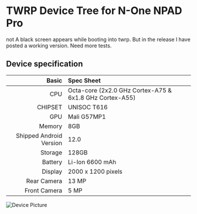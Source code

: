 # TWRP Device Tree for N-One NPAD Pro
not
A black screen appears while booting into twrp. But in the release I have posted a working version. Need more tests.

## Device specification

Basic   | Spec Sheet
-------:|:------------------------
CPU     | Octa-core (2x2.0 GHz Cortex-A75 & 6x1.8 GHz Cortex-A55)
CHIPSET | UNISOC T616
GPU     | Mali G57MP1
Memory  | 8GB
Shipped Android Version | 12.0
Storage | 128GB
Battery | Li-Ion 6600 mAh
Display | 2000 x 1200 pixels
Rear Camera  | 13 MP
Front Camera | 5 MP

![Device Picture](https://www.xiaomitoday.it/wp-content/uploads/2023/02/N-one-Npad-Pro-ev.jpg)
